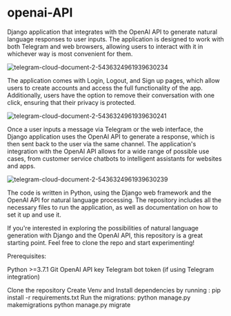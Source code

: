 # openai-API
Django application that integrates with the OpenAI API to generate natural language responses to user inputs. The application is designed to work with both Telegram and web browsers, allowing users to interact with it in whichever way is most convenient for them.

![telegram-cloud-document-2-5436324961939630234](https://user-images.githubusercontent.com/109435929/219484501-5df534fe-9af5-49d1-b30f-e241853a68ad.jpg)



The application comes with Login, Logout, and Sign up pages, which allow users to create accounts and access the full functionality of the app. Additionally, users have the option to remove their conversation with one click, ensuring that their privacy is protected.


![telegram-cloud-document-2-5436324961939630241](https://user-images.githubusercontent.com/109435929/219484314-820627b2-09d7-4545-837c-1f03119434f1.jpg)


Once a user inputs a message via Telegram or the web interface, the Django application uses the OpenAI API to generate a response, which is then sent back to the user via the same channel. The application's integration with the OpenAI API allows for a wide range of possible use cases, from customer service chatbots to intelligent assistants for websites and apps.

![telegram-cloud-document-2-5436324961939630239](https://user-images.githubusercontent.com/109435929/219484568-22823544-93e8-49a6-b424-fe89992e4dbc.jpg)



The code is written in Python, using the Django web framework and the OpenAI API for natural language processing. The repository includes all the necessary files to run the application, as well as documentation on how to set it up and use it.

If you're interested in exploring the possibilities of natural language generation with Django and the OpenAI API, this repository is a great starting point. Feel free to clone the repo and start experimenting!

Prerequisites:

Python >=3.7.1 
Git 
OpenAI API key 
Telegram bot token (if using Telegram integration)

Clone the repository 
Create Venv and Install dependencies by running : pip install -r requirements.txt 
Run the migrations: 
python manage.py makemigrations 
python manage.py migrate

